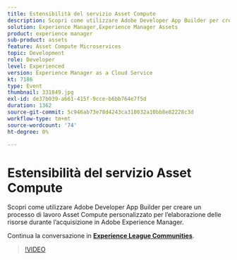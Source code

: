 ```yaml
---
title: Estensibilità del servizio Asset Compute
description: Scopri come utilizzare Adobe Developer App Builder per creare un processo di lavoro Asset Compute personalizzato per l’elaborazione delle risorse durante l’acquisizione in Adobe Experience Manager. Questa sessione è stata distribuita come parte dell’evento Contenuto Adobe Developers Live.
solution: Experience Manager,Experience Manager Assets
product: experience manager
sub-product: assets
feature: Asset Compute Microservices
topic: Development
role: Developer
level: Experienced
version: Experience Manager as a Cloud Service
kt: 7186
type: Event
thumbnail: 331849.jpg
exl-id: de37b039-a661-415f-9cce-b6bb764e7f5d
duration: 1362
source-git-commit: 5c946ab73e78d4243ca310032a10bb8e82228c3d
workflow-type: tm+mt
source-wordcount: '74'
ht-degree: 0%

---
```


# Estensibilità del servizio Asset Compute

Scopri come utilizzare Adobe Developer App Builder per creare un processo di lavoro Asset Compute personalizzato per l’elaborazione delle risorse durante l’acquisizione in Adobe Experience Manager.

Continua la conversazione in **[Experience League Communities](https://adobe.ly/36Yd3v6)**.

>[!VIDEO](https://video.tv.adobe.com/v/331849/?quality=12&learn=on&hidetitle=true)
